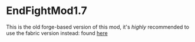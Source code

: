 # EndFightMod1.7
This is the old forge-based version of this mod, it's *highly* recommended to use the fabric version instead: found [here](https://www.github.com/slackow/EndFightMod---Fabric)
